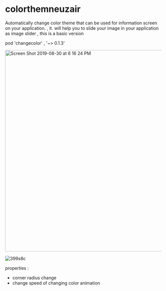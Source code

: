 # colorthemneuzair
Automatically change color theme that can be used for information screen on your application. , it. will help you to slide your image in your application as image slider , this is a basic version 

pod 'changecolor' , '~> 0.1.3' 

<img width="649" alt="Screen Shot 2019-08-30 at 6 16 24 PM" src="https://user-images.githubusercontent.com/25804523/64027764-d4d90b80-cb5a-11e9-9d58-3038913285d1.png">


![399s8c](https://user-images.githubusercontent.com/25804523/64027674-a3604000-cb5a-11e9-896f-846e033a7e3c.gif)



properties :

 - corner radius change
 - change speed of changing color animation
